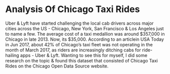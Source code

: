 # Analysis Of Chicago Taxi Rides

Uber & Lyft have started challenging the local cab drivers across major cities across the US - Chicago, New York, San Francisco & Los Angeles just to name a few. The average cost of a taxi medallion was around $357,000 in Chicago in late 2013. Now, its $35,000. According to an articlein USA Today in Jun 2017, about 42% of Chicago’s taxi fleet was not operating in the month of March 2017, as riders are increasingly ditching cabs for ride-hailing apps - Uber & Lyft. Wanting to see this for myself, I did some research on the topic & found this dataset that consisted of Chicago Taxi Rides on the Chicago Open Data Source website.
